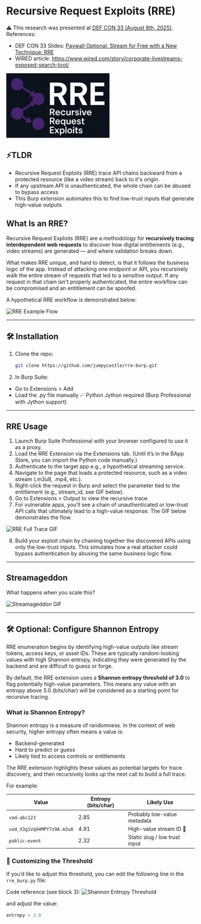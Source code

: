 # Recursive Request Exploits (RRE)

⚠️ This research was presented at [DEF CON 33 (August 8th, 2025)](https://defcon.org/).
References: 
* DEF CON 33 Slides: [Paywall Optional: Stream for Free with a New Technique: RRE](https://media.defcon.org/DEF%20CON%2033/DEF%20CON%2033%20presentations/Farzan%20Karimi%20-%20Paywall%20Optional%20Stream%20for%20Free%20with%20a%20New%20Technique%2C%20Recursive%20Request%20Exploits%20%28RRE%29.pdf)
* WIRED article: https://www.wired.com/story/corporate-livestreams-exposed-search-tool/


![RRE Logo](media/rre-darkmode.png)

## ⚡TLDR

* Recursive Request Exploits (RRE) trace API chains backward from a protected resource (like a video stream) back to it's origin.
* If any upstream API is unauthenticated, the whole chain can be abused to bypass access
* This Burp extension automates this to find low-trust inputs that generate high-value outputs

## What Is an RRE?

Recursive Request Exploits (RRE) are a methodology for **recursively tracing interdependent web requests** to discover how digital entitlements (e.g., video streams) are generated — and where validation breaks down.

What makes RRE unique, and hard to detect, is that it follows the business logic of the app. Instead of attacking one endpoint or API, you recursively walk the entire stream of requests that led to a sensitive output. If any request in that chain isn't properly authenticated, the entire workflow can be compromised and an entitlement can be spoofed.

A hypothetical RRE workflow is demonstrated below:

![RRE Example Flow](https://cdn-images-1.medium.com/v2/resize:fit:960/1*ZYnpI2WfqxFAcgtuq_yF6A.png)

---
## 🛠️ Installation

1. Clone the repo:
   ```bash
   git clone https://github.com/jumpycastle/rre-burp.git
   ``` 
2. In Burp Suite:
* Go to Extensions > Add
* Load the .py file manually
✅ Python Jython required (Burp Professional with Jython support)


---
## RRE Usage

1. Launch Burp Suite Professional with your browser configured to use it as a proxy.
2. Load the RRE Extension via the Extensions tab. (Until it’s in the BApp Store, you can import the Python code manually.)
3. Authenticate to the target app e.g., a hypothetical streaming service.
4. Navigate to the page that loads a protected resource, such as a video stream (.m3u8, .mp4, etc.).
5. Right-click the request in Burp and select the parameter tied to the entitlement (e.g., stream_id, see GIF below).
6. Go to Extensions > Output to view the recursive trace.
7. For vulnerable apps, you’ll see a chain of unauthenticated or low-trust API calls that ultimately lead to a high-value response. The GIF below demonstrates the flow.

![RRE Full Trace GIF](media/rre-full-trace.gif)

8. Build your exploit chain by chaining together the discovered APIs using only the low-trust inputs. This simulates how a real attacker could bypass authentication by abusing the same business logic flow.
---

## Streamageddon

What happens when you scale this?

![Streamageddon GIF](media/streamageddon.gif)

---
## 🛠 Optional: Configure Shannon Entropy

RRE enumeration begins by identifying high-value outputs like stream tokens, access keys, or asset IDs. These are typically random-looking values with high Shannon entropy, indicating they were generated by the backend and are difficult to guess or forge.

By default, the RRE extension uses a **Shannon entropy threshold of 3.0** to flag potentially high-value parameters. This means any value with an entropy above 3.0 (bits/char) will be considered as a starting point for recursive tracing.

### What is Shannon Entropy?

Shannon entropy is a measure of randomness. In the context of web security, higher entropy often means a value is:

- Backend-generated
- Hard to predict or guess
- Likely tied to access controls or entitlements

The RRE extension highlights these values as potential targets for trace discovery, and then recursively looks up the next call to build a full trace.

For example:

| Value                             | Entropy (bits/char) | Likely Use                     |
|----------------------------------|----------------------|--------------------------------|
| `vod-abc123`                     | 2.85                 | Probably low-value metadata    |
| `vod_X3g1Vq94MPY7z9A.m3u8`       | 4.91                 | High-value stream ID 🎯         |
| `public-event`                   | 2.32                 | Static slug / low trust input  |



### 🔧 Customizing the Threshold

If you’d like to adjust this threshold, you can edit the following line in the `rre_burp.py` file:

Code reference (see block 3):
![Shannon Entropy Threshold](https://cdn-images-1.medium.com/v2/resize:fit:640/1*DPK9cHcSennD01-fmELLDg.png)

and adjust the value:
```python
entropy > 3.0
```

